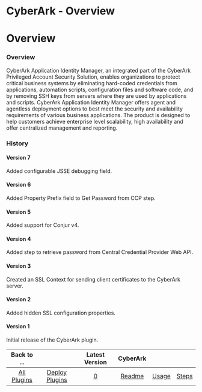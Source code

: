 
CyberArk - Overview
===================

# Overview



### Overview




 


CyberArk Application Identity Manager, an integrated part of the CyberArk Privileged Account Security Solution, enables organizations to protect critical business systems by eliminating hard-coded credentials from applications, automation scripts, configuration files and software code, and by removing SSH keys from servers where they are used by applications and scripts. CyberArk Application Identity Manager offers agent and agentless deployment options to best meet the security and availability requirements of various business applications. The product is designed to help customers achieve enterprise level scalability, high availability and offer centralized management and reporting.


### History


#### Version 7


Added configurable JSSE debugging field.


#### Version 6


Added Property Prefix field to Get Password from CCP step.


#### Version 5


Added support for Conjur v4.


#### Version 4


Added step to retrieve password from Central Credential Provider Web API.


#### Version 3


Created an SSL Context for sending client certificates to the CyberArk server.


#### Version 2


Added hidden SSL configuration properties.


#### Version 1


Initial release of the CyberArk plugin.




|Back to ...||Latest Version|CyberArk |||
| :---: | :---: | :---: | :---: | :---: | :---: |
|[All Plugins](../../index.md)|[Deploy Plugins](../README.md)|[0]()|[Readme](README.md)|[Usage](usage.md)|[Steps](steps.md)|
